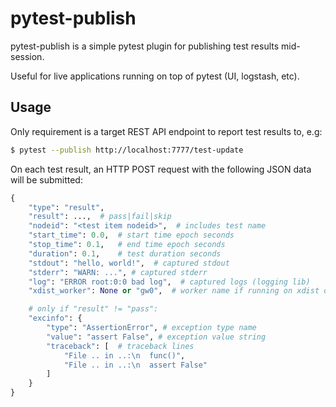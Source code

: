 # pytest-publish

pytest-publish is a simple pytest plugin for publishing test results mid-session.

Useful for live applications running on top of pytest (UI, logstash, etc).

## Usage

Only requirement is a target REST API endpoint to report test results to, e.g:
```sh
$ pytest --publish http://localhost:7777/test-update
```

On each test result, an HTTP POST request with the following JSON data will be submitted:
```python
{
    "type": "result",
    "result": ...,  # pass|fail|skip
    "nodeid": "<test item nodeid>",  # includes test name
    "start_time": 0.0,  # start time epoch seconds
    "stop_time": 0.1,   # end time epoch seconds
    "duration": 0.1,    # test duration seconds
    "stdout": "hello, world!",  # captured stdout
    "stderr": "WARN: ...", # captured stderr
    "log": "ERROR root:0:0 bad log",  # captured logs (logging lib)
    "xdist_worker": None or "gw0",  # worker name if running on xdist or None otherwise

    # only if "result" != "pass":
    "excinfo": {
        "type": "AssertionError", # exception type name
        "value": "assert False", # exception value string
        "traceback": [  # traceback lines
            "File .. in ..:\n  func()",
            "File .. in ..:\n  assert False"
        ]
    }
}
```
